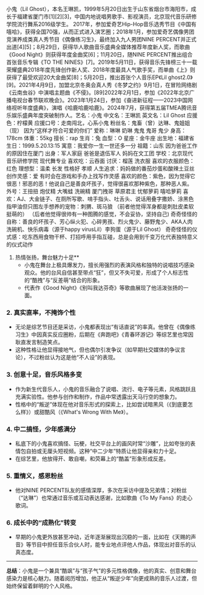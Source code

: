 小鬼（Lil Ghost），本名王琳凯，1999年5月20日出生于山东省烟台市海阳市，成长于福建省厦门市[1][2][3]，中国内地说唱男歌手、影视演员，北京现代音乐研修学院流行舞系2016级学生。
2017年，参加爱奇艺Hip-Hop音乐选秀节目《中国有嘻哈》，获得全国70强，从而正式进入演艺圈；2018年1月，参加爱奇艺偶像男团竞演养成类真人秀节目《偶像练习生》，最终加入九人男团NINE PERCENT并正式出道[4][5]；8月29日，获得华人歌曲音乐盛典全媒体推荐年度新人奖，而歌曲《Good Night》则获得年度金曲奖[6]；11月20日，随NINE PERCENT推出组合首张音乐专辑《TO THE NINES》[7]。2019年5月11日，获得音乐先锋榜三十一载荣耀盛典2018年度先锋创作新人奖、2018年度最具人气歌手奖，而单曲《上》则获得了最受欢迎20大金曲奖[8]；5月20日，推出首张个人音乐EP《Lil ghost2.0》[9]。2021年4月9日，加盟北京冬奥会真人秀《冬梦之约》9月1日，在冒险网络剧《云南虫谷》中演唱主题曲《不侵》。[89]2022年2月1日，参加《2022年北京广播电视台春节联欢晚会》。2023年1月24日，参加《奋进新征程——2023中国网络视听年度盛典》，演唱《哈鹿哈鹿哈鹿》。2024年7月，获得第五届TMEA腾讯音乐娱乐盛典年度突破制作人。艺名：小鬼
中文名：王琳凯
英文名：Lil Ghost
应援色：柠檬黄
应援口号：走南闯北，心系小鬼
粉丝名：鬼畜（曾）达琳、鬼姐姐（现）
因为“这样才符合可爱的你们”
爱称：琳琳 奶琳 鬼鬼 鬼哥 鬼少
身高：178cm
体重：55kg
擅长：rap
生肖：兔
血型：O
星座：金牛座
出生地：福建省
生日：1999.5.20.13:15
寓意：我爱你一生一世还多一分
祖籍：山东
因为爸爸工作的原因住在厦门
出身：军人家庭
爸爸是退伍军人 妈妈在文工团
学校：北京现代音乐研修学院 现代舞专业
喜欢吃：云吞面
讨厌：榴莲 洗衣服
喜欢的衣服颜色：红色
理想型：温柔 长发 性格好 孝顺
人生追求：妈妈做的番茄炒蛋和酸辣土豆丝
创作灵感：爱
有时会在游戏和手办上找写作灵感
喜欢的颜色：紫色，因为觉得它很恶！邪恶的恶！他说自己是善良坏孩子，觉得很喜欢那种紫色，那种恶人紫。
外号：王扭扭 炮仗精 大嘴蛙 洗碗精 厦门拽哥 草原君主 忧郁萝莉 嘻哈萝莉
喜欢：AJ、大金链子、在厕所写歌、啃手指头、吐舌头、说话用叠字撒娇、涂黑色指甲油但只图左手想养的宠物：刺猬、斑马狼
（前者他觉得浑身都是刺肚皮柔软挺萌的）
（后者他觉得很帅有一种图腾的感觉，不会妥协，坚持自己)
奇奇怪怪的自称：善良的坏孩子、芳心纵火犯、心碎男孩、烈火鬼少、藤野鬼少、AKA人肉洗碗机、快乐病毒（源于happy virusLil）李狗蛋（源于Lil Ghost）
奇奇怪怪的仪式感：吃东西用食物干杯、打招呼用手指互碰，总是会用到千变万化代表独特意义的仪式动作
1. 热情张扬，舞台魅力十足**
   - 小鬼在舞台上极具爆发力，擅长用强烈的表演风格和独特的说唱技巧感染观众。他的台风自信甚至带点“狂”，但又不失可爱，形成了个人标志性的“酷拽”与“反差萌”结合的形象。
   - 代表作《Good Night》《别叫我达芬奇》等歌曲展现了他活泼张扬的一面。

### **2. 真实直率，不掩饰个性**
   - 无论是综艺节目还是采访，小鬼都表现出“有话直说”的率真。他曾在《偶像练习生》中因真实反应圈粉，后期在《奔跑吧》《青春环游记》等综艺里也常因耿直发言制造笑点。
   - 这种性格让他显得接地气，但也偶尔引发争议（如早期社交媒体的争议言论），不过粉丝认为这是他“不人设”的表现。

### **3. 创意十足，音乐风格多变**
   - 作为新生代音乐人，小鬼的音乐融合了说唱、流行、电子等元素，风格跳跃且充满实验性。他参与创作和制作，作品中常透露出天马行空的想象力。
   - 性格中的“叛逆”体现在他对音乐形式的探索上，比如尝试暗黑风（《到底要怎么样》）或甜酷风（《What's Wrong With Me》）。

### **4. 中二搞怪，少年感满分**
   - 私底下的小鬼喜欢搞怪、玩梗，社交平台上的画风时常“沙雕”，比如夸张的表情包自拍或无厘头短视频。这种“中二少年”特质让他显得亲和力十足。
   - 在综艺里，他放得开、敢自嘲，和荧幕上的“酷盖”形象形成反差。

### **5. 重情义，感恩粉丝**
   - 他对NINE PERCENT队友的感情深厚，多次在采访中提及兄弟情；对粉丝（“达琳”）也常通过音乐或互动表达感谢，比如歌曲《To My Fans》的走心歌词。

### **6. 成长中的“成熟化”转变**
   - 早期的小鬼更外放甚至冲动，近年逐渐展现出沉稳的一面，比如在《天赐的声音》等节目中担任音乐合伙人时，能专业地点评他人作品，体现出对音乐的认真态度。

---

**总结**：小鬼是一个兼具“酷飒”与“孩子气”的多元性格偶像，他的真实、创意和舞台感染力是核心魅力。随着阅历增加，他正从“叛逆少年”向更成熟的音乐人过渡，但始终保留着鲜明的个人风格。
